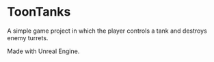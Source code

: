 # ToonTanks

A simple game project in which the player controls a tank and destroys enemy turrets. 

Made with Unreal Engine.
